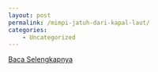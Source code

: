 ```yaml
---
layout: post
permalink: /mimpi-jatuh-dari-kapal-laut/
categories:
    - Uncategorized
---
```


[Baca Selengkapnya](/10)